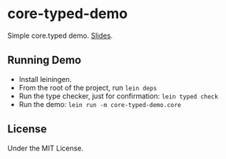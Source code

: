 # core-typed-demo

Simple core.typed demo. [Slides](https://docs.google.com/presentation/d/1pVZ0i9sEvQ-EywEz4PYmsi4VhixytWJRuMFDGLNC1kY/pub?start=true&loop=false&delayms=30000).

## Running Demo

* Install leiningen.
* From the root of the project, run `lein deps`
* Run the type checker, just for confirmation: `lein typed check`
* Run the demo: `lein run -m core-typed-demo.core`

## License

Under the MIT License.
